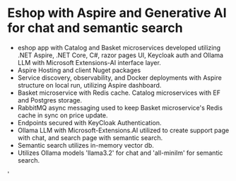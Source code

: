 # Eshop with Aspire and Generative AI for chat and semantic search

* eshop app with Catalog and Basket microservices developed utilizing .NET Aspire, .NET Core, C#, razor pages UI, Keycloak auth and Ollama LLM with Microsoft Extensions-AI interface layer.
* Aspire Hosting and client Nuget packages
* Service discovery, observability, and Docker deployments with Aspire structure on local run, utilizing Aspire dashboard.
* Basket microservice with Redis cache.  Catalog microservices with EF and Postgres storage.
* RabbitMQ async messaging used to keep Basket microservice's Redis cache in sync on price update.
* Endpoints secured with KeyCloak Authentication.
* Ollama LLM with Microsoft-Extensions.AI utilized to create support page with chat, and search page with semantic search.
* Semantic search utilizes in-memory vector db.
* Utilizes Ollama models 'llama3.2' for chat and 'all-minilm' for semantic search.

'

